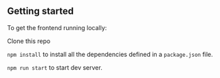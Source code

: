 ## Getting started

To get the frontend running locally:

Clone this repo

`npm install` to install all the dependencies defined in a `package.json` file.

`npm run start` to start dev server.
